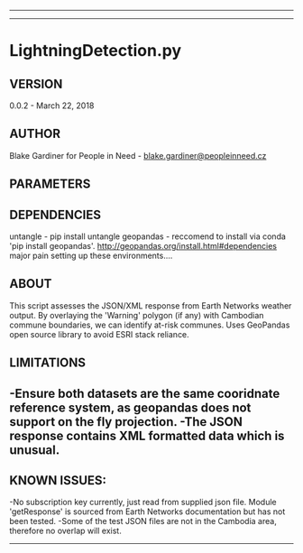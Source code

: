--------------------------------------------------------------------------------------------
--------------------------------------------------------------------------------------------
# LightningDetection.py
## VERSION
0.0.2 - March 22, 2018
## AUTHOR
Blake Gardiner for People in Need  - blake.gardiner@peopleinneed.cz

## PARAMETERS
## DEPENDENCIES
untangle - pip install untangle
geopandas - reccomend to install via conda 'pip install geopandas'.
   http://geopandas.org/install.html#dependencies major pain setting up these environments....
## ABOUT       
This script assesses the JSON/XML response from Earth Networks
                weather output. By overlaying the 'Warning' polygon (if any) with
                Cambodian commune boundaries, we can identify at-risk communes.
               Uses GeoPandas open source library to avoid ESRI stack reliance.
## LIMITATIONS
-Ensure both datasets are the same cooridnate reference system, as geopandas does not support on the fly projection.
-The JSON response contains XML formatted data which is unusual.
--------------------------------------------------------------------------------------------
## KNOWN ISSUES:
-No subscription key currently, just read from supplied json file. Module 'getResponse' is sourced from Earth Networks documentation but has not been tested.
-Some of the test JSON files are not in the Cambodia area, therefore no overlap will exist.

--------------------------------------------------------------------------------------------